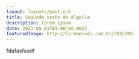 ```yaml
---
layout: layouts/post.njk
title: Segundo teste do Algolia
description: lorem ipsum
date: 2021-05-01T03:00:00.000Z
featuredImage: http://lorempixel.com.br/700/300
---
```

fdafasfasdf